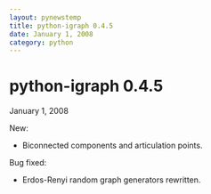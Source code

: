 ```yaml
---
layout: pynewstemp
title: python-igraph 0.4.5
date: January 1, 2008
category: python
---
```


python-igraph 0.4.5
===================

January 1, 2008

New:

- Biconnected components and articulation points.

Bug fixed:

- Erdos-Renyi random graph generators rewritten.
